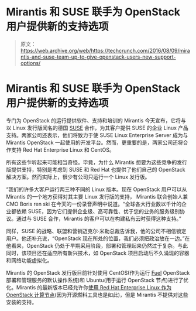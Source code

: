 # Mirantis 和 SUSE 联手为 OpenStack 用户提供新的支持选项 

> 原文：<https://web.archive.org/web/https://techcrunch.com/2016/08/09/mirantis-and-suse-team-up-to-give-openstack-users-new-support-options/>

# Mirantis 和 SUSE 联手为 OpenStack 用户提供新的支持选项

专门为 OpenStack 的运行提供软件、支持和培训的 Mirantis 今天宣布，它将与以 Linux 发行版闻名的德国 [SUSE](https://web.archive.org/web/20221007121529/https://www.suse.com/) 合作，为其客户提供 SUSE 的企业 Linux 产品支持。两家公司还表示，他们将致力于使 SUSE Linux Enterprise Server 成为与 Mirantis OpenStack 一起使用的开发平台。然而，更重要的是，两家公司还将合作支持 Red Hat Enterprise Linux 和 CentOS。

所有这些乍听起来可能相当奇怪。毕竟，为什么 Mirantis 想要为这些竞争的发行版提供支持，特别是考虑到 SUSE 和 Red Hat 也提供了他们自己的 OpenStack 解决方案。然而实际上，很少有公司只运行一个 Linux 发行版。

“我们的许多大客户运行两三种不同的 Linux 版本。现在 OpenStack 用户可以从 Mirantis 的一个地方获得对其主要 Linux 发行版的支持， Mirantis 联合创始人兼 CMO Boris ren ski 在今天的一份录音声明中说道。“全球各大行业数以千计的企业都依赖 SUSE，因为它们提供企业级、高可靠性、优于您的业务的服务级别协议。通过与 SUSE 合作，Mirantis 的客户可以在构建私有云时获得这种支持。”

同样，SUSE 的战略、联盟和营销迈克尔·米勒总裁告诉我，他的公司不相信锁定用户。他还补充说，“OpenStack 现在所处的位置，我们必须把政治放在一边。”在他看来，OpenStack 仍处于早期采用阶段，部署和管理起来仍然过于复杂。与此同时，该项目还在适应所有新兴技术，如 OpenStack 项目启动后不久涌现的容器和网络功能虚拟化。

Mirantis 的 OpenStack 发行版目前针对使用 CentOS(作为运行 [Fuel](https://web.archive.org/web/20221007121529/https://wiki.openstack.org/wiki/Fuel) OpenStack 部署和管理服务的默认操作系统)和 Ubuntu(用于运行 OpenStack 节点)进行了优化。Mirantis 的最新版本已经允许你[使用 Red Hat Enterprise Linux 作为 OpenStack 计算节点](https://web.archive.org/web/20221007121529/https://docs.mirantis.com/openstack/fuel/fuel-9.0/rhel.html#rhel-limitations)(因为开源燃料工具也是如此)，但是 Mirantis 不提供对这些安装的支持。